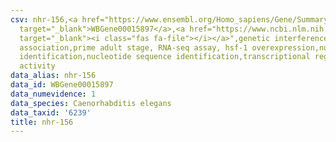 ```yaml
---
csv: nhr-156,<a href="https://www.ensembl.org/Homo_sapiens/Gene/Summary?db=core;g=WBGene00015897"
  target="_blank">WBGene00015897</a>,<a href="https://www.ncbi.nlm.nih.gov/pubmed/30894454"
  target="_blank"><i class="fas fa-file"></i></a>",genetic interference,functional
  association,prime adult stage, RNA-seq assay, hsf-1 overexpression,nucleotide sequence
  identification,nucleotide sequence identification,transcriptional regulation,up-regulates
  activity
data_alias: nhr-156
data_id: WBGene00015897
data_numevidence: 1
data_species: Caenorhabditis elegans
data_taxid: '6239'
title: nhr-156
---
```

